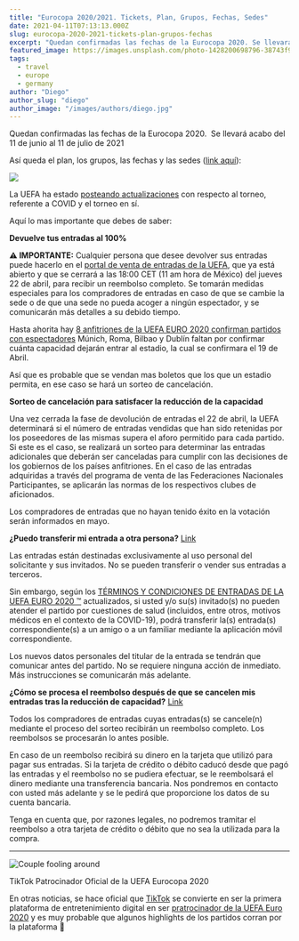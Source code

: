 ```yaml
---
title: "Eurocopa 2020∕2021. Tickets, Plan, Grupos, Fechas, Sedes"
date: 2021-04-11T07:13:13.000Z
slug: eurocopa-2020-2021-tickets-plan-grupos-fechas
excerpt: "Quedan confirmadas las fechas de la Eurocopa 2020. Se llevará acabo del 11 de junio al 11 de julio de 2021 Así queda el plan, los grupos, las fechas y las sed..."
featured_image: https://images.unsplash.com/photo-1428200698796-38743f953a43?crop=entropy&cs=tinysrgb&fit=max&fm=jpg&ixid=MnwxMTc3M3wwfDF8c2VhcmNofDMzfHxzb2NjZXJ8ZW58MHx8fHwxNjE4MTI0OTcx&ixlib=rb-1.2.1&q=80&w=2000
tags:
  - travel
  - europe
  - germany
author: "Diego"
author_slug: "diego"
author_image: "/images/authors/diego.jpg"
---
```


Quedan confirmadas las fechas de la Eurocopa 2020.  Se llevará acabo del 11 de junio al 11 de julio de 2021  
  
Así queda el plan, los grupos, las fechas y las sedes ([link aquí](https://www.uefa.com/MultimediaFiles/Download/competitions/General/02/56/07/72/2560772_DOWNLOAD.pdf)):

![](/images/eurocup_2021_match_schedule.jpg)

La UEFA ha estado [posteando actualizaciones](https://es.uefa.com/uefaeuro-2020/stories/) con respecto al torneo, referente a COVID y el torneo en sí.  
  
Aquí lo mas importante que debes de saber:  
  
**Devuelve tus entradas al 100%**

**⚠️ IMPORTANTE:** Cualquier persona que desee devolver sus entradas puede hacerlo en el [portal de venta de entradas de la UEFA](https://es.uefa.com/uefaeuro-2020/ticketing/#/), que ya está abierto y que se cerrará a las 18:00 CET (11 am hora de México) del jueves 22 de abril, para recibir un reembolso completo. Se tomarán medidas especiales para los compradores de entradas en caso de que se cambie la sede o de que una sede no pueda acoger a ningún espectador, y se comunicarán más detalles a su debido tiempo.

Hasta ahorita hay [8 anfitriones de la UEFA EURO 2020 confirman partidos con espectadores](https://es.uefa.com/insideuefa/mediaservices/mediareleases/news/0268-1200034baa28-adbead26fa9f-1000--ocho-sedes-con-publico/) Múnich, Roma, Bilbao y Dublín faltan por confirmar cuánta capacidad dejarán entrar al estadio, la cual se confirmara el 19 de Abril.

Así que es probable que se vendan mas boletos que los que un estadio permita, en ese caso se hará un sorteo de cancelación.  
  
****Sorteo de cancelación para satisfacer la reducción de la capacidad****

Una vez cerrada la fase de devolución de entradas el 22 de abril, la UEFA determinará si el número de entradas vendidas que han sido retenidas por los poseedores de las mismas supera el aforo permitido para cada partido. Si este es el caso, se realizará un sorteo para determinar las entradas adicionales que deberán ser canceladas para cumplir con las decisiones de los gobiernos de los países anfitriones. En el caso de las entradas adquiridas a través del programa de venta de las Federaciones Nacionales Participantes, se aplicarán las normas de los respectivos clubes de aficionados.

Los compradores de entradas que no hayan tenido éxito en la votación serán informados en mayo.

**¿Puedo transferir mi entrada a otra persona?** [Link](https://support.tickets-euro2020.uefa.com/hc/es/articles/360018832980--Puedo-cambiar-en-mi-pedido-los-datos-de-la-s-entrada-s-para-el-torneo-de-2021-)

Las entradas están destinadas exclusivamente al uso personal del solicitante y sus invitados. No se pueden transferir o vender sus entradas a terceros.

Sin embargo, según los [TÉRMINOS Y CONDICIONES DE ENTRADAS DE LA UEFA EURO 2020 ™](https://www.uefa.com/MultimediaFiles/Download/competitions/Final/02/63/22/80/2632280_DOWNLOAD.pdf) actualizados, si usted y/o su(s) invitado(s) no pueden atender el partido por cuestiones de salud (incluidos, entre otros, motivos médicos en el contexto de la COVID-19), podrá transferir la(s) entrada(s) correspondiente(s) a un amigo o a un familiar mediante la aplicación móvil correspondiente.

Los nuevos datos personales del titular de la entrada se tendrán que comunicar antes del partido. No se requiere ninguna acción de inmediato. Más instrucciones se comunicarán más adelante.  
  
**¿Cómo se procesa el reembolso después de que se cancelen mis entradas tras la reducción de capacidad?** [Link](https://support.tickets-euro2020.uefa.com/hc/es/articles/360020995840--Cómo-se-procesa-el-reembolso-después-de-que-se-cancelen-mis-entradas-tras-la-reducción-de-capacidad-)

Todos los compradores de entradas cuyas entradas(s) se cancele(n) mediante el proceso del sorteo recibirán un reembolso completo. Los reembolsos se procesarán lo antes posible.

En caso de un reembolso recibirá su dinero en la tarjeta que utilizó para pagar sus entradas. Si la tarjeta de crédito o débito caducó desde que pagó las entradas y el reembolso no se pudiera efectuar, se le reembolsará el dinero mediante una transferencia bancaria. Nos pondremos en contacto con usted más adelante y se le pedirá que proporcione los datos de su cuenta bancaria.

Tenga en cuenta que, por razones legales, no podremos tramitar el reembolso a otra tarjeta de crédito o débito que no sea la utilizada para la compra.

* * *

![Couple fooling around](https://images.unsplash.com/photo-1597399105468-c0a41490dcf0?crop=entropy&cs=tinysrgb&fit=max&fm=jpg&ixid=MnwxMTc3M3wwfDF8c2VhcmNofDM2fHx0aWt0b2t8ZW58MHx8fHwxNjE4MTI0Mzky&ixlib=rb-1.2.1&q=80&w=2000)

TikTok Patrocinador Oficial de la UEFA Eurocopa 2020

En otras noticias, se hace oficial que [TikTok](https://www.tiktok.com) se convierte en ser la primera plataforma de entretenimiento digital en ser [pratrocinador de la UEFA Euro 2020](https://www.uefa.com/insideuefa/about-uefa/news/0266-118d1c6ac1b5-4ffce41d08de-1000--tiktok-becomes-official-uefa-euro-2020-sponsor/) y es muy probable que algunos highlights de los partidos corran por la plataforma 🍿